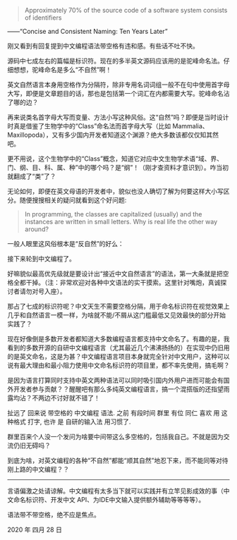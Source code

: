 > Approximately 70% of the source code of a software system consists of identifiers

——“Concise and Consistent Naming: Ten Years Later”

刚又看到有回复提到中文编程语法带空格有违和感。有些话不吐不快。

源码中七成左右的篇幅是标识符。现在的多半英文源码应该用的是驼峰命名法。仔细想想，驼峰命名是多么“不自然”啊！

英文自然语言本身用空格作为分隔符，除非专用名词词组一般不在句中使用首字母大写，即便是文章题目的话，那也是包括第一个词汇在内都需要大写。驼峰命名沾了哪的边？

再来说类名首字母大写而变量、方法小写这种风俗。这“自然”吗？即便是当时设计时真是借鉴了生物学中的“Class”命名法而首字母大写（比如 Mammalia、Maxillopoda），又有多少国内开发者知道这个渊源？绝大多数该都仅仅知其然吧。

更不用说，这个生物学中的“Class”概念，知道它对应中文生物学术语“域、界、门、纲、目、科、属、种”中的哪个吗？是“纲”！（刚才查资料才意识到）。咋当初就翻成了“类”了？

无论如何，即便在英文母语的开发者中，貌似也没人确切了解为何要这样大小写区分。随便搜搜相关的疑问就看到这个好问题:

> In programming, the classes are  capitalized (usually) and the instances are written in small letters.  Why is real life the other way around?

一般人眼里这风俗根本是“反自然”的好么：

接下来轮到中文编程了。

好嘛貌似最高优先级就是要设计出“接近中文自然语言”的语法，第一大条就是把空格全都干掉。（注：非常欢迎对各种中文语法的实干摸索。这里针对嘴炮，真诚探讨者请勿对号入座）。

那占了七成的标识符呢？中文天生不需要空格分隔，用于命名标识符在视觉效果上几乎和自然语言一模一样，为啥就不能/不屑从这门槛最低又见效最快的部分开始实践了？

现在好像倒是多数开发者都知道大多数编程语言都支持中文命名了。有趣的是，我看到的多数开源的自研中文编程语言（尤其最近几个沸沸扬扬的）在实现中仍旧用的是英文命名，这是为甚？中文编程语言项目本身就完全针对中文用户，这种可以说有最大理由和最小阻力使用中文命名标识符的项目里，都不率先使用，搞毛啊？

是因为语言打算同时支持中英文两种语法可以同时吸引国内外用户进而可能会有国外开发者参与贡献？？醒醒吧有那么多纯英文编程语言，搞一个混搭版的还指望雨露均沾？不两边不讨好就不错了！

扯远了 回来说 带空格的 中文编程 语法. 之前 有段时间 群里 有位 同仁 喜欢 用 这种格式 打字, 也许 是 自研的输入法 用习惯了.

群里百来个人没一个发问为啥要中间带这么多空格的，包括我自己。不就是因为交流仍旧无碍吗？

到底为啥，对英文编程的各种“不自然”都能“顺其自然”地忍下来，而不能同等对待刚上路的中文编程？？

------------------

言语偏激之处请谅解。中文编程有太多当下就可以实践并有立竿见影成效的事（中文命名标识符、开发中文 API、为IDE中文输入提供额外辅助等等等等）。

语法带不带空格，绝不应是焦点。



2020 年 四月 28 日